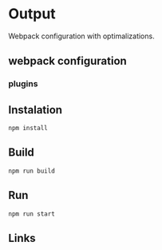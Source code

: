 # Output
Webpack configuration with optimalizations.

## webpack configuration

### plugins

## Instalation
```
npm install
```
## Build
```
npm run build
```
## Run
```
npm run start
```

## Links
